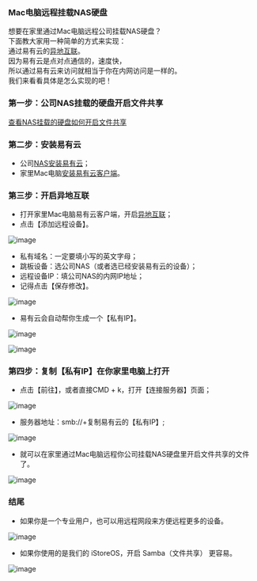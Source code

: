 ### Mac电脑远程挂载NAS硬盘

想要在家里通过Mac电脑远程公司挂载NAS硬盘？   
下面教大家用一种简单的方式来实现：  
通过易有云的[异地互联](/zh/guide/linkease/function/remote_connects.md)。  
因为易有云是点对点通信的，速度快，  
所以通过易有云来访问就相当于你在内网访问是一样的。  
我们来看看具体是怎么实现的吧！  

### 第一步：公司NAS挂载的硬盘开启文件共享
[查看NAS挂载的硬盘如何开启文件共享]()

### 第二步：安装易有云
- 公司[NAS安装易有云](/zh/guide/linkease/install/device/istoreos.md)；
- 家里Mac电脑[安装易有云客户端](https://www.linkease.com/download)。

### 第三步：开启异地互联
- 打开家里Mac电脑易有云客户端，开启[异地互联](/zh/guide/linkease/function/remote_connects.md)；
- 点击【添加远程设备】。

![image](./image/mount/111.jpg)

- 私有域名：一定要填小写的英文字母；
- 跳板设备：选公司NAS（或者选已经安装易有云的设备）；
- 远程设备IP：填公司NAS的内网IP地址；
- 记得点击【保存修改】。

![image](./image/mount/222.jpg)

- 易有云会自动帮你生成一个【私有IP】。

![image](./image/mount/333.jpg)

![image](./image/mount/444.jpg)


### 第四步：复制【私有IP】在你家里电脑上打开
- 点击【前往】，或者直接CMD + k，打开【连接服务器】页面；

![image](./image/mount/555.jpg)

- 服务器地址：smb://+复制易有云的【私有IP】;

![image](./image/mount/666.jpg)

- 就可以在家里通过Mac电脑远程你公司挂载NAS硬盘里开启文件共享的文件了。

![image](./image/mount/777.jpg)


### 结尾

- 如果你是一个专业用户，也可以用远程网段来方便远程更多的设备。

![image](./image/mount/9.jpg)

- 如果你使用的是我们的 iStoreOS，开启 Samba（文件共享） 更容易。

![image](./image/mount/10.jpg)

